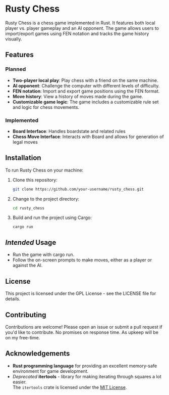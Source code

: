 # Rusty Chess

Rusty Chess is a chess game implemented in Rust. It features both local player vs. player gameplay and an AI opponent. The game allows users to import/export games using FEN notation and tracks the game history visually.

## Features
### Planned
- **Two-player local play**: Play chess with a friend on the same machine.
- **AI opponent**: Challenge the computer with different levels of difficulty.
- **FEN notation**: Import and export game positions using the FEN format.
- **Move history**: View a history of moves made during the game.
- **Customizable game logic**: The game includes a customizable rule set and logic for chess movements.
### Implemented
- **Board Interface**: Handles boardstate and related rules
- **Chess Move Interface**: Interacts with Board and allows for generation of legal moves

## Installation

To run Rusty Chess on your machine:

1. Clone this repository:

   ```bash
   git clone https://github.com/your-username/rusty_chess.git
   ```

2. Change to the project directory:
    ```bash
    cd rusty_chess
    ```
3. Build and run the project using Cargo:
   ```    
   cargo run
   ```
## *Intended* Usage

- Run the game with cargo run.
- Follow the on-screen prompts to make moves, either as a player or against the AI.

## License

This project is licensed under the GPL License - see the LICENSE file for details.

## Contributing

Contributions are welcome! Please open an issue or submit a pull request if you'd like to contribute. No promises on
response time. As upkeep will be on my free-time.

## Acknowledgements

- **Rust programming language** for providing an excellent memory-safe environment for game development.
- *Deprecated* **itertools** - library for making iterating through squares a lot easier.  
  The `itertools` crate is licensed under the [MIT License](https://opensource.org/licenses/MIT).
